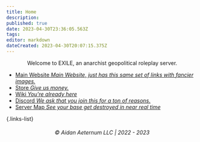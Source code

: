 ```yaml
---
title: Home
description: 
published: true
date: 2023-04-30T23:36:05.563Z
tags: 
editor: markdown
dateCreated: 2023-04-30T20:07:15.375Z
---
```




<div align="center">Welcome to EXILE, an anarchist geopolitical roleplay server.</div>
 
- [Main Website *Main Website, just has this same set of links with fancier images.*](https://exile.rocks)
- [Store *Give us money.*](https://shop.exile.rocks)
- [Wiki *You're already here*](https://wiki.exile.rocks)
- [Discord *We ask that you join this for a ton of reasons.*](https://discord.exile.rocks)
- [Server Map *See your base get destroyed in near real time*](https://map.exile.rocks)

{.links-list}

###### <div align="center">© Aidan Aeternum LLC | 2022 - 2023</div>